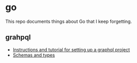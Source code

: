# go
This repo documents things about Go that I keep forgetting.

## grahpql
- [Instructions and tutorial for setting up a graphql project](https://www.howtographql.com/graphql-go/1-getting-started)
- [Schemas and types](https://graphql.org/learn/schema)
